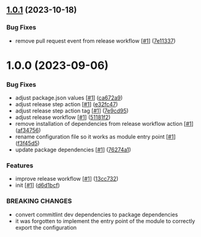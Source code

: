 ## [1.0.1](https://github.com/d3p1/commitlint-config/compare/v1.0.0...v1.0.1) (2023-10-18)


### Bug Fixes

* remove pull request event from release workflow [[#1](https://github.com/d3p1/commitlint-config/issues/1)] ([7e11337](https://github.com/d3p1/commitlint-config/commit/7e11337bf3d982d33b1832d51890156c4acd8c6f))

# 1.0.0 (2023-09-06)


### Bug Fixes

* adjust package.json values [[#1](https://github.com/d3p1/commitlint-config/issues/1)] ([ca672a9](https://github.com/d3p1/commitlint-config/commit/ca672a9ad5005b6c0269687a0f77a60331a95ed7))
* adjust release step action [[#1](https://github.com/d3p1/commitlint-config/issues/1)] ([e32fc47](https://github.com/d3p1/commitlint-config/commit/e32fc47ebb626fded1d8f694f2300a306c379a33))
* adjust release step action tag [[#1](https://github.com/d3p1/commitlint-config/issues/1)] ([7e9cd95](https://github.com/d3p1/commitlint-config/commit/7e9cd954666fd73daf126b6a4c5684c0fb02e395))
* adjust release workflow [[#1](https://github.com/d3p1/commitlint-config/issues/1)] ([51181f2](https://github.com/d3p1/commitlint-config/commit/51181f222c5580401aa8b916dbf1e90aa929fe28))
* remove installation of dependencies from release workflow action [[#1](https://github.com/d3p1/commitlint-config/issues/1)] ([af34756](https://github.com/d3p1/commitlint-config/commit/af34756986105abfc339d2f191b19790479f4d1e))
* rename configuration file so it works as module entry point [[#1](https://github.com/d3p1/commitlint-config/issues/1)] ([f3f45d5](https://github.com/d3p1/commitlint-config/commit/f3f45d595ea6e5ef1169c16833921b02879098f4))
* update package dependencies [[#1](https://github.com/d3p1/commitlint-config/issues/1)] ([76274a1](https://github.com/d3p1/commitlint-config/commit/76274a1a660119d2ac7a0e29a69a5fba6a043543))


### Features

* improve release workflow [[#1](https://github.com/d3p1/commitlint-config/issues/1)] ([13cc732](https://github.com/d3p1/commitlint-config/commit/13cc732ddfcf45718d9445c105ea5c10afecec87))
* init [[#1](https://github.com/d3p1/commitlint-config/issues/1)] ([d6d1bcf](https://github.com/d3p1/commitlint-config/commit/d6d1bcfa2603a8331e2a64f047f5aa934284caf0))


### BREAKING CHANGES

* convert commitlint dev dependencies to package dependencies
* it was forgotten to implement the entry point of the module to correctly export the configuration
